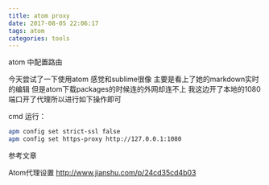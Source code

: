 ```yaml
---
title: atom proxy
date: 2017-08-05 22:06:17
tags: atom
categories: tools
---
```

atom 中配置路由
<!--more-->


今天尝试了一下使用atom 感觉和sublime很像 主要是看上了她的markdown实时的编辑
但是atom下载packages的时候连的外网却连不上 我这边开了本地的1080端口开了代理所以进行如下操作即可

cmd 运行：

```bash
apm config set strict-ssl false
apm config set https-proxy http://127.0.0.1:1080
```
参考文章

Atom代理设置 http://www.jianshu.com/p/24cd35cd4b03
